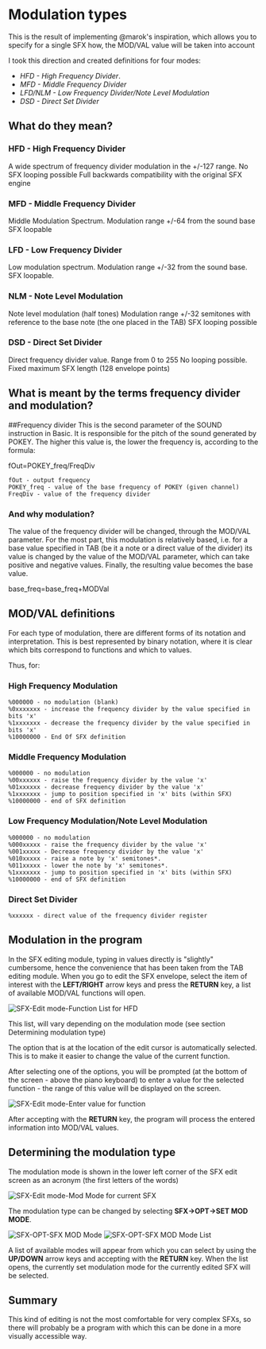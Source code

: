 # Modulation types

This is the result of implementing @marok's inspiration, which allows you to specify for a single SFX how, the MOD/VAL value will be taken into account

I took this direction and created definitions for four modes:

- *HFD - High Frequency Divider*.
- *MFD - Middle Frequency Divider*
- *LFD/NLM - Low Frequency Divider/Note Level Modulation*
- *DSD - Direct Set Divider*

## What do they mean?

### HFD - High Frequency Divider
A wide spectrum of frequency divider modulation in the +/-127 range.
No SFX looping possible
Full backwards compatibility with the original SFX engine

### MFD - Middle Frequency Divider
Middle Modulation Spectrum.
Modulation range +/-64 from the sound base
SFX loopable

### LFD - Low Frequency Divider
Low modulation spectrum.
Modulation range +/-32 from the sound base.
SFX loopable.

### NLM - Note Level Modulation
Note level modulation (half tones)
Modulation range +/-32 semitones with reference to the base note (the one placed in the TAB)
SFX looping possible

### DSD - Direct Set Divider
Direct frequency divider value.
Range from 0 to 255
No looping possible.
Fixed maximum SFX length (128 envelope points)

## What is meant by the terms frequency divider and modulation?
##Frequency divider
This is the second parameter of the SOUND instruction in Basic. It is responsible for the pitch of the sound generated by POKEY. The higher this value is, the lower the frequency is, according to the formula:

fOut=POKEY_freq/FreqDiv

~~~
fOut - output frequency
POKEY_freq - value of the base frequency of POKEY (given channel)
FreqDiv - value of the frequency divider
~~~

### And why modulation?
The value of the frequency divider will be changed, through the MOD/VAL parameter. For the most part, this modulation is relatively based, i.e. for a base value specified in TAB (be it a note or a direct value of the divider) its value is changed by the value of the MOD/VAL parameter, which can take positive and negative values. Finally, the resulting value becomes the base value.

base_freq=base_freq+MODVal

## MOD/VAL definitions
For each type of modulation, there are different forms of its notation and interpretation. This is best represented by binary notation, where it is clear which bits correspond to functions and which to values.

Thus, for:

### High Frequency Modulation

~~~
%000000 - no modulation (blank)
%0xxxxxxx - increase the frequency divider by the value specified in bits 'x'
%1xxxxxxx - decrease the frequency divider by the value specified in bits 'x'
%10000000 - End Of SFX definition
~~~

### Middle Frequency Modulation

~~~
%000000 - no modulation
%00xxxxxx - raise the frequency divider by the value 'x'
%01xxxxxx - decrease frequency divider by the value 'x'
%1xxxxxxx - jump to position specified in 'x' bits (within SFX)
%10000000 - end of SFX definition
~~~

### Low Frequency Modulation/Note Level Modulation

~~~
%000000 - no modulation
%000xxxxx - raise the frequency divider by the value 'x'
%001xxxxx - Decrease frequency divider by the value 'x'
%010xxxxx - raise a note by 'x' semitones*.
%011xxxxx - lower the note by 'x' semitones*.
%1xxxxxxx - jump to position specified in 'x' bits (within SFX)
%10000000 - end of SFX definition
~~~

### Direct Set Divider

~~~
%xxxxxx - direct value of the frequency divider register
~~~

## Modulation in the program

In the SFX editing module, typing in values directly is "slightly" cumbersome, hence the convenience that has been taken from the TAB editing module.
When you go to edit the SFX envelope, select the item of interest with the __LEFT/RIGHT__ arrow keys and press the __RETURN__ key, a list of available MOD/VAL functions will open.

![SFX-Edit mode-Function List for HFD](./imgs/SFX-Edit_mode-Function_List_for_HFD.png)

This list, will vary depending on the modulation mode (see section Determining modulation type)

The option that is at the location of the edit cursor is automatically selected. This is to make it easier to change the value of the current function.

After selecting one of the options, you will be prompted (at the bottom of the screen - above the piano keyboard) to enter a value for the selected function - the range of this value will be displayed on the screen.

![SFX-Edit mode-Enter value for function](./imgs/SFX-Edit_mode-Enter_value_for_function.png)

After accepting with the __RETURN__ key, the program will process the entered information into MOD/VAL values.

## Determining the modulation type

The modulation mode is shown in the lower left corner of the SFX edit screen as an acronym (the first letters of the words)

![SFX-Edit mode-Mod Mode for current SFX](./imgs/SFX-Edit_mode-Mod_Mode_for_current_SFX.png)

The modulation type can be changed by selecting __SFX->OPT->SET MOD MODE__.

![SFX-OPT-SFX MOD Mode](./imgs/SFX-OPT-SFX_MOD_Mode.png) ![SFX-OPT-SFX MOD Mode List](./imgs/SFX-OPT-SFX_MOD_Mode_List.png)

A list of available modes will appear from which you can select by using the __UP/DOWN__ arrow keys and accepting with the __RETURN__ key. When the list opens, the currently set modulation mode for the currently edited SFX will be selected.

## Summary

This kind of editing is not the most comfortable for very complex SFXs, so there will probably be a program with which this can be done in a more visually accessible way.
